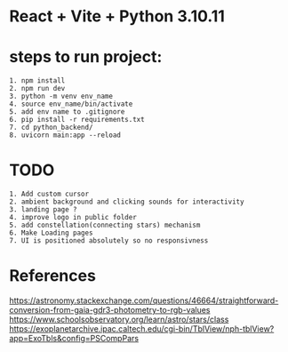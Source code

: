 # React + Vite + Python 3.10.11
# steps to run project:
    1. npm install
    2. npm run dev
    3. python -m venv env_name
    4. source env_name/bin/activate
    5. add env name to .gitignore
    6. pip install -r requirements.txt
    7. cd python_backend/
    8. uvicorn main:app --reload
# TODO 
    1. Add custom cursor 
    2. ambient background and clicking sounds for interactivity
    3. landing page ?
    4. improve logo in public folder
    5. add constellation(connecting stars) mechanism
    6. Make Loading pages
    7. UI is positioned absolutely so no responsivness
# References
https://astronomy.stackexchange.com/questions/46664/straightforward-conversion-from-gaia-gdr3-photometry-to-rgb-values
https://www.schoolsobservatory.org/learn/astro/stars/class
https://exoplanetarchive.ipac.caltech.edu/cgi-bin/TblView/nph-tblView?app=ExoTbls&config=PSCompPars
